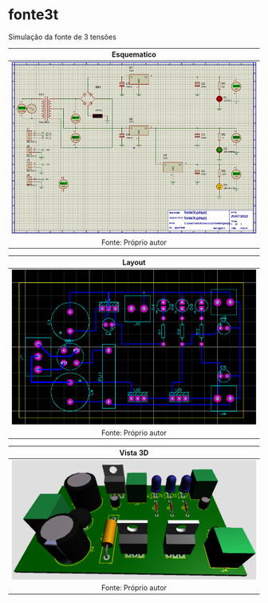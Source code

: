# fonte3t


Simulação da fonte de 3 tensões

| Esquematico |
|:-------------------------------------------:|
| ![esquematico](https://github.com/VYNIexec/fonte3t/blob/main/Esquemático.PNG) |
| Fonte: Próprio autor |

| Layout |
|:--------------------------------------------------------------------------------------------:|
| ![layout](https://github.com/VYNIexec/fonte3t/blob/main/Layout.PNG) |
| Fonte: Próprio autor |

| Vista 3D |
|:-------------------------------------------:|
| ![3d](https://github.com/VYNIexec/fonte3t/blob/main/3D.PNG) |
| Fonte: Próprio autor |
